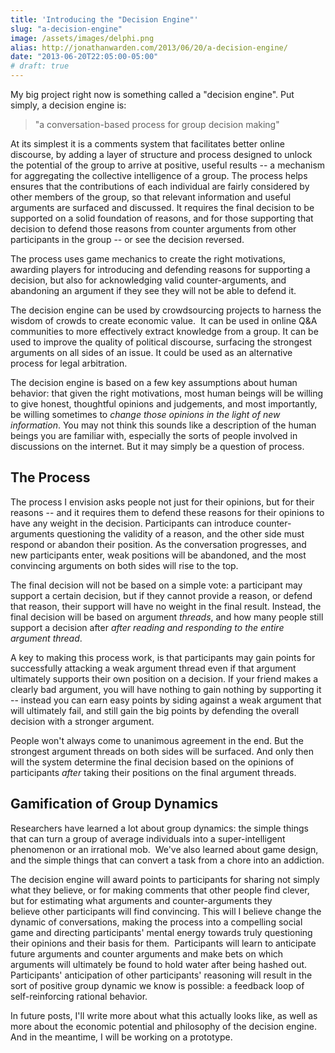 ```yaml
---
title: 'Introducing the "Decision Engine"'
slug: "a-decision-engine"
image: /assets/images/delphi.png
alias: http://jonathanwarden.com/2013/06/20/a-decision-engine/
date: "2013-06-20T22:05:00-05:00"
# draft: true
---
```


My big project right now is something called a "decision engine". Put simply, a decision engine is:
<blockquote>"a conversation-based process for group decision making"</blockquote>
At its simplest it is a comments system  that facilitates better online discourse, by adding a layer of structure and process designed to unlock the potential of the group to arrive at positive, useful results -- a mechanism for aggregating the collective intelligence of a group. The process helps ensures that the contributions of each individual are fairly considered by other members of the group, so that relevant information and useful arguments are surfaced and discussed. It requires the final decision to be supported on a solid foundation of reasons, and for those supporting that decision to defend those reasons from counter arguments from other participants in the group -- or see the decision reversed.

The process uses game mechanics to create the right motivations, awarding players for introducing and defending reasons for supporting a decision, but also for acknowledging valid counter-arguments, and abandoning an argument if they see they will not be able to defend it.

The decision engine can be used by crowdsourcing projects to harness the wisdom of crowds to create economic value. &nbsp;It can be used in online Q&amp;A communities to more effectively extract knowledge from a group. It can be used to improve the quality of political discourse, surfacing the strongest arguments on all sides of an issue. It could be used as an alternative process for legal arbitration.

The decision engine is based on a few key assumptions about human behavior: that given the right motivations, most human beings will be willing to give honest, thoughtful opinions and judgements, and most importantly, be willing sometimes to <em>change those opinions in the light of new information</em>. You may not think this sounds like a description of the human beings you are familiar with, especially the sorts of people involved in discussions on the internet. But it may simply be a question of process.
<h2>The Process</h2>
The process I envision asks people not just for their opinions, but for their reasons -- and it requires them to defend these reasons for their opinions to have any weight in the decision. Participants can introduce counter-arguments questioning the validity of a reason, and the other side must respond or abandon their position. As the conversation progresses, and new participants enter, weak positions will be abandoned, and the most convincing arguments on both sides will rise to the top.

The final decision will not be based on a simple vote: a participant may support a certain decision, but if they cannot provide a reason, or defend that reason, their support will have no weight in the final result. Instead, the final decision will be based on argument <em>threads</em>, and how many people still support a decision after <em>after reading and responding to the entire argument thread</em>.

A key to making this process work, is that participants may gain points for successfully attacking a weak argument thread even if that argument ultimately supports their own position on a decision. If your friend makes a clearly bad argument, you will have nothing to gain nothing by supporting it -- instead you can earn easy points by siding against a weak argument that will ultimately fail, and still gain the big points by defending the overall decision with a stronger argument.

People won't always come to unanimous agreement in the end. But the strongest argument threads on both sides will be surfaced. And only then will the system determine the final decision based on the opinions of participants <em>after</em> taking their positions on the final argument threads.
<h2>Gamification of Group Dynamics</h2>
Researchers have learned a lot about group dynamics: the simple things that can turn a group of average individuals into a super-intelligent phenomenon or an irrational mob. &nbsp;We've also learned about game design, and the simple things that can convert a task from a chore into an addiction.

The decision engine will award points to participants for sharing not simply what they believe, or for making comments that other people find clever, but for estimating what arguments and counter-arguments they believe&nbsp;other&nbsp;participants will find convincing. This will I believe change the dynamic of conversations, making the process into a compelling social game and directing participants' mental energy towards truly questioning their opinions and their basis for them. &nbsp;Participants will learn to anticipate future arguments and counter arguments and make bets on which arguments will ultimately be found to hold water after being hashed out. Participants' anticipation of other participants' reasoning will result in the sort of positive group dynamic we know is possible: a feedback loop of self-reinforcing rational behavior.

In future posts, I'll write more about what this actually looks like, as well as more about the economic potential and philosophy of the decision engine. And in the meantime, I will be working on a prototype.